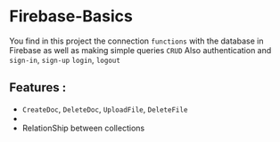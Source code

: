 # Firebase-Basics
You find in this project the connection ``functions`` with the database in Firebase as well as making simple queries ``CRUD``
Also authentication and ``sign-in``, ``sign-up`` ``login``, ``logout``

## Features :
* ``CreateDoc``, ``DeleteDoc``, ``UploadFile``, ``DeleteFile``
* 
* RelationShip between collections
